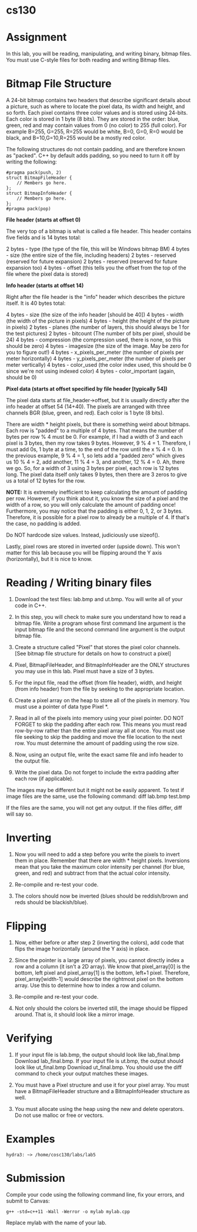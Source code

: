 # cs130

# **Assignment**
In this lab, you will be reading, manipulating, and writing binary, bitmap files. You must use C-style files for both reading and writing Bitmap files.

# **Bitmap File Structure**
A 24-bit bitmap contains two headers that describe significant details about a picture, such as where to locate the pixel data, its width and height, and so forth. Each pixel contains three color values and is stored using 24-bits. Each color is stored in 1 byte (8 bits). They are stored in the order: blue, green, red and may contain values from 0 (no color) to 255 (full color). For example B=255, G=255, R=255 would be white, B=0, G=0, R=0 would be black, and B=10,G=10,R=255 would be a mostly red color.

The following structures do not contain padding, and are therefore known as "packed". C++ by default adds padding, so you need to turn it off by writing the following:
```
#pragma pack(push, 2)
struct BitmapFileHeader {
    // Members go here.
};
struct BitmapInfoHeader {
    // Members go here.
};
#pragma pack(pop)
```
**File header (starts at offset 0)**

The very top of a bitmap is what is called a file header. This header contains five fields and is 14 bytes total:

2 bytes - type (the type of the file, this will be Windows bitmap BM)
4 bytes - size (the entire size of the file, including headers)
2 bytes - reserved (reserved for future expansion)
2 bytes - reserved (reserved for future expansion too)
4 bytes - offset (this tells you the offset from the top of the file where the pixel data is stored)

**Info header (starts at offset 14)**

Right after the file header is the "info" header which describes the picture itself. It is 40 bytes total:

4 bytes - size (the size of the info header [should be 40])
4 bytes - width (the width of the picture in pixels)
4 bytes - height (the height of the picture in pixels)
2 bytes - planes (the number of layers, this should always be 1 for the test pictures)
2 bytes - bitcount (The number of bits per pixel, should be 24)
4 bytes - compression (the compression used, there is none, so this should be zero)
4 bytes - imagesize (the size of the image. May be zero for you to figure out!)
4 bytes - x_pixels_per_meter (the number of pixels per meter horizontally)
4 bytes - y_pixels_per_meter (the number of pixels per meter vertically)
4 bytes - color_used (the color index used, this should be 0 since we're not using indexed color)
4 bytes - color_important (again, should be 0)

**Pixel data (starts at offset specified by file header [typically 54])**

The pixel data starts at file_header->offset, but it is usually directly after the info header at offset 54 (14+40). The pixels are arranged with three channels BGR (blue, green, and red). Each color is 1 byte (8 bits).

There are width * height pixels, but there is something weird about bitmaps. Each row is "padded" to a multiple of 4 bytes. That means the number of bytes per row % 4 must be 0. For example, if I had a width of 3 and each pixel is 3 bytes, then my row takes 9 bytes. However, 9 % 4 = 1. Therefore, I must add 0s, 1 byte at a time, to the end of the row until the x % 4 = 0. In the previous example, 9 % 4 = 1, so lets add a "padded zero" which gives us 10 % 4 = 2, add another, 11 % 4 = 3, and another, 12 % 4 = 0. Ah, there we go. So, for a width of 3 using 3 bytes per pixel, each row is 12 bytes long. The pixel data itself only takes 9 bytes, then there are 3 zeros to give us a total of 12 bytes for the row.

**NOTE:** It is extremely inefficient to keep calculating the amount of padding per row. However, if you think about it, you know the size of a pixel and the width of a row, so you will only calculate the amount of padding once! Furthermore, you may notice that the padding is either 0, 1, 2, or 3 bytes. Therefore, it is possible for a pixel row to already be a multiple of 4. If that's the case, no padding is added.

Do NOT hardcode size values. Instead, judiciously use sizeof().

Lastly, pixel rows are stored in inverted order (upside down). This won't matter for this lab because you will be flipping around the Y axis (horizontally), but it is nice to know.

# **Reading / Writing binary files**
1. Download the test files: lab.bmp and ut.bmp. You will write all of your code in C++.

2. In this step, you will check to make sure you understand how to read a bitmap file. Write a program whose first command line argument is the input bitmap file and the second command line argument is the output bitmap file.

3. Create a structure called "Pixel" that stores the pixel color channels. [See bitmap file structure for details on how to construct a pixel]

4. Pixel, BitmapFileHeader, and BitmapInfoHeader are the ONLY structures you may use in this lab. Pixel must have a size of 3 bytes.

5. For the input file, read the offset (from file header), width, and height (from info header) from the file by seeking to the appropriate location.

6. Create a pixel array on the heap to store all of the pixels in memory. You must use a pointer of data type Pixel *.

7. Read in all of the pixels into memory using your pixel pointer. DO NOT FORGET to skip the padding after each row. This means you must read row-by-row rather than the entire pixel array all at once. You must use file seeking to skip the padding and move the file location to the next row. You must determine the amount of padding using the row size.

8. Now, using an output file, write the exact same file and info header to the output file.

9. Write the pixel data. Do not forget to include the extra padding after each row (if applicable).

The images may be different but it might not be easily apparent. To test if image files are the same, use the following command: diff lab.bmp test.bmp

If the files are the same, you will not get any output. If the files differ, diff will say so.

# **Inverting**
1. Now you will need to add a step before you write the pixels to invert them in place. Remember that there are width * height pixels. Inversions mean that you take the maximum color intensity per channel (for blue, green, and red) and subtract from that the actual color intensity.

2. Re-compile and re-test your code.

3. The colors should now be inverted (blues should be reddish/brown and reds should be blackish/blue).

# **Flipping**
1. Now, either before or after step 2 (inverting the colors), add code that flips the image horizontally (around the Y axis) in place.

2. Since the pointer is a large array of pixels, you cannot directly index a row and a column (it isn't a 2D array). We know that pixel_array[0] is the bottom, left pixel and pixel_array[1] is the bottom, left+1 pixel. Therefore, pixel_array[width-1] would describe the rightmost pixel on the bottom array. Use this to determine how to index a row and column.

3. Re-compile and re-test your code.

4. Not only should the colors be inverted still, the image should be flipped around. That is, it should look like a mirror image.

# **Verifying**
1. If your input file is lab.bmp, the output should look like lab_final.bmp  Download lab_final.bmp. If your input file is ut.bmp, the output should look like ut_final.bmp  Download ut_final.bmp.  You should use the diff command to check your output matches these images.

2. You must have a Pixel structure and use it for your pixel array. You must have a BitmapFileHeader structure and a BitmapInfoHeader structure as well.

3. You must allocate using the heap using the new and delete operators. Do not use malloc or free or vectors.

# **Examples**
```
hydra3: ~> /home/cosc130/labs/lab5
```
# **Submission**
Compile your code using the following command line, fix your errors, and submit to Canvas:
```
g++ -std=c++11 -Wall -Werror -o mylab mylab.cpp
```
Replace mylab with the name of your lab.
